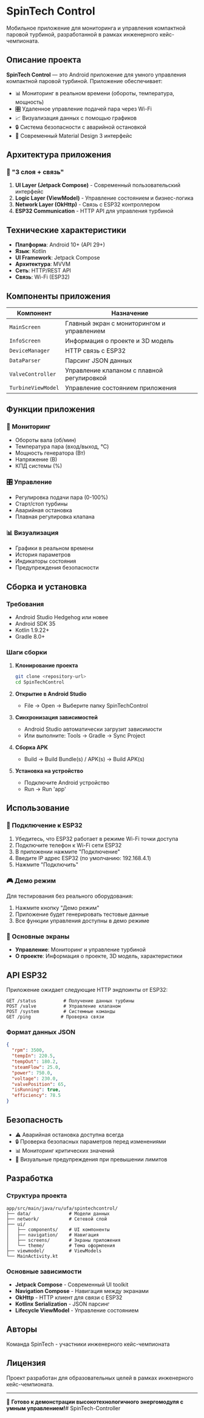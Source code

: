  # SpinTech Control

Мобильное приложение для мониторинга и управления компактной паровой турбиной, разработанной в рамках инженерного кейс-чемпионата.

## Описание проекта

**SpinTech Control** — это Android приложение для умного управления компактной паровой турбиной. Приложение обеспечивает:

- 📊 Мониторинг в реальном времени (обороты, температура, мощность)
- 🎛️ Удаленное управление подачей пара через Wi-Fi
- 📈 Визуализация данных с помощью графиков
- 🔒 Система безопасности с аварийной остановкой
- 📱 Современный Material Design 3 интерфейс

## Архитектура приложения

### 🧩 "3 слоя + связь"

1. **UI Layer (Jetpack Compose)** - Современный пользовательский интерфейс
2. **Logic Layer (ViewModel)** - Управление состоянием и бизнес-логика
3. **Network Layer (OkHttp)** - Связь с ESP32 контроллером
4. **ESP32 Communication** - HTTP API для управления турбиной

## Технические характеристики

- **Платформа**: Android 10+ (API 29+)
- **Язык**: Kotlin
- **UI Framework**: Jetpack Compose
- **Архитектура**: MVVM
- **Сеть**: HTTP/REST API
- **Связь**: Wi-Fi (ESP32)

## Компоненты приложения

| Компонент | Назначение |
|-----------|------------|
| `MainScreen` | Главный экран с мониторингом и управлением |
| `InfoScreen` | Информация о проекте и 3D модель |
| `DeviceManager` | HTTP связь с ESP32 |
| `DataParser` | Парсинг JSON данных |
| `ValveController` | Управление клапаном с плавной регулировкой |
| `TurbineViewModel` | Управление состоянием приложения |

## Функции приложения

### 🎯 Мониторинг
- Обороты вала (об/мин)
- Температура пара (вход/выход, °C)
- Мощность генератора (Вт)
- Напряжение (В)
- КПД системы (%)

### 🎛️ Управление
- Регулировка подачи пара (0-100%)
- Старт/стоп турбины
- Аварийная остановка
- Плавная регулировка клапана

### 📊 Визуализация
- Графики в реальном времени
- История параметров
- Индикаторы состояния
- Предупреждения безопасности

## Сборка и установка

### Требования
- Android Studio Hedgehog или новее
- Android SDK 35
- Kotlin 1.9.22+
- Gradle 8.0+

### Шаги сборки

1. **Клонирование проекта**
   ```bash
   git clone <repository-url>
   cd SpinTechControl
   ```

2. **Открытие в Android Studio**
   - File → Open → Выберите папку SpinTechControl

3. **Синхронизация зависимостей**
   - Android Studio автоматически загрузит зависимости
   - Или выполните: Tools → Gradle → Sync Project

4. **Сборка APK**
   - Build → Build Bundle(s) / APK(s) → Build APK(s)

5. **Установка на устройство**
   - Подключите Android устройство
   - Run → Run 'app'

## Использование

### 🔗 Подключение к ESP32

1. Убедитесь, что ESP32 работает в режиме Wi-Fi точки доступа
2. Подключите телефон к Wi-Fi сети ESP32
3. В приложении нажмите "Подключение"
4. Введите IP адрес ESP32 (по умолчанию: 192.168.4.1)
5. Нажмите "Подключить"

### 🎮 Демо режим

Для тестирования без реального оборудования:
1. Нажмите кнопку "Демо режим"
2. Приложение будет генерировать тестовые данные
3. Все функции управления доступны в демо режиме

### 📱 Основные экраны

- **Управление**: Мониторинг и управление турбиной
- **О проекте**: Информация о проекте, 3D модель, характеристики

## API ESP32

Приложение ожидает следующие HTTP эндпоинты от ESP32:

```http
GET /status          # Получение данных турбины
POST /valve          # Управление клапаном
POST /system         # Системные команды
GET /ping           # Проверка связи
```

### Формат данных JSON

```json
{
  "rpm": 3500,
  "tempIn": 220.5,
  "tempOut": 180.2,
  "steamFlow": 25.0,
  "power": 750.0,
  "voltage": 230.0,
  "valvePosition": 65,
  "isRunning": true,
  "efficiency": 78.5
}
```

## Безопасность

- ⚠️ Аварийная остановка доступна всегда
- 🔒 Проверка безопасных параметров перед изменениями
- 📊 Мониторинг критических значений
- 🚨 Визуальные предупреждения при превышении лимитов

## Разработка

### Структура проекта

```
app/src/main/java/ru/ufa/spintechcontrol/
├── data/              # Модели данных
├── network/           # Сетевой слой
├── ui/
│   ├── components/    # UI компоненты
│   ├── navigation/    # Навигация
│   ├── screens/       # Экраны приложения
│   └── theme/         # Тема оформления
├── viewmodel/         # ViewModels
└── MainActivity.kt
```

### Основные зависимости

- **Jetpack Compose** - Современный UI toolkit
- **Navigation Compose** - Навигация между экранами
- **OkHttp** - HTTP клиент для связи с ESP32
- **Kotlinx Serialization** - JSON парсинг
- **Lifecycle ViewModel** - Управление состоянием

## Авторы

Команда SpinTech - участники инженерного кейс-чемпионата

## Лицензия

Проект разработан для образовательных целей в рамках инженерного кейс-чемпионата.

---

🚀 **Готово к демонстрации высокотехнологичного энергомодуля с умным управлением!**#   S p i n T e c h - C o n t r o l l e r  
 